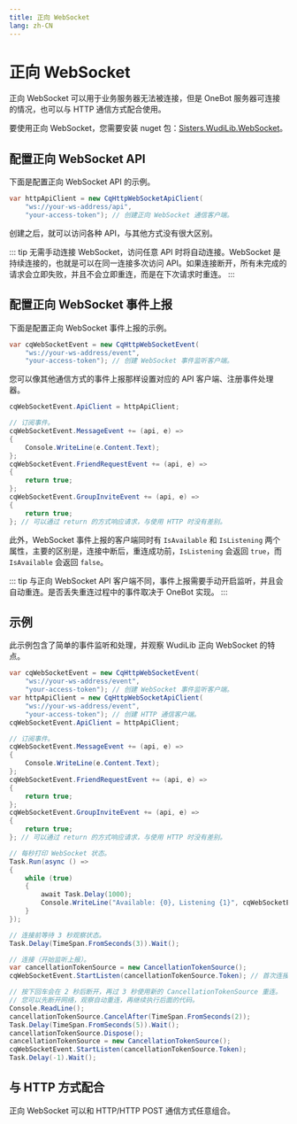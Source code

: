 ```yaml
---
title: 正向 WebSocket
lang: zh-CN
---
```

# 正向 WebSocket
正向 WebSocket 可以用于业务服务器无法被连接，但是 OneBot 服务器可连接的情况，也可以与 HTTP 通信方式配合使用。

要使用正向 WebSocket，您需要安装 nuget 包：[Sisters.WudiLib.WebSocket](https://www.nuget.org/packages/Sisters.WudiLib.WebSocket/)。

## 配置正向 WebSocket API
下面是配置正向 WebSocket API 的示例。

```cs
var httpApiClient = new CqHttpWebSocketApiClient(
    "ws://your-ws-address/api",
    "your-access-token"); // 创建正向 WebSocket 通信客户端。
```

创建之后，就可以访问各种 API，与其他方式没有很大区别。

::: tip
无需手动连接 WebSocket，访问任意 API 时将自动连接。WebSocket 是持续连接的，也就是可以在同一连接多次访问 API。如果连接断开，所有未完成的请求会立即失败，并且不会立即重连，而是在下次请求时重连。
:::

## 配置正向 WebSocket 事件上报

下面是配置正向 WebSocket 事件上报的示例。

```cs
var cqWebSocketEvent = new CqHttpWebSocketEvent(
    "ws://your-ws-address/event",
    "your-access-token"); // 创建 WebSocket 事件监听客户端。
```

您可以像其他通信方式的事件上报那样设置对应的 API 客户端、注册事件处理器。

```cs
cqWebSocketEvent.ApiClient = httpApiClient;

// 订阅事件。
cqWebSocketEvent.MessageEvent += (api, e) =>
{
    Console.WriteLine(e.Content.Text);
};
cqWebSocketEvent.FriendRequestEvent += (api, e) =>
{
    return true;
};
cqWebSocketEvent.GroupInviteEvent += (api, e) =>
{
    return true;
}; // 可以通过 return 的方式响应请求，与使用 HTTP 时没有差别。
```

此外，WebSocket 事件上报的客户端同时有 `IsAvailable` 和 `IsListening` 两个属性，主要的区别是，连接中断后，重连成功前，`IsListening` 会返回 `true`，而 `IsAvailable` 会返回 `false`。

::: tip
与正向 WebSocket API 客户端不同，事件上报需要手动开启监听，并且会自动重连。是否丢失重连过程中的事件取决于 OneBot 实现。
:::

## 示例
此示例包含了简单的事件监听和处理，并观察 WudiLib 正向 WebSocket 的特点。
```cs
var cqWebSocketEvent = new CqHttpWebSocketEvent(
    "ws://your-ws-address/event",
    "your-access-token"); // 创建 WebSocket 事件监听客户端。
var httpApiClient = new CqHttpWebSocketApiClient(
    "ws://your-ws-address/event",
    "your-access-token"); // 创建 HTTP 通信客户端。
cqWebSocketEvent.ApiClient = httpApiClient;

// 订阅事件。
cqWebSocketEvent.MessageEvent += (api, e) =>
{
    Console.WriteLine(e.Content.Text);
};
cqWebSocketEvent.FriendRequestEvent += (api, e) =>
{
    return true;
};
cqWebSocketEvent.GroupInviteEvent += (api, e) =>
{
    return true;
}; // 可以通过 return 的方式响应请求，与使用 HTTP 时没有差别。

// 每秒打印 WebSocket 状态。
Task.Run(async () =>
{
    while (true)
    {
        await Task.Delay(1000);
        Console.WriteLine("Available: {0}, Listening {1}", cqWebSocketEvent.IsAvailable, cqWebSocketEvent.IsListening);
    }
});

// 连接前等待 3 秒观察状态。
Task.Delay(TimeSpan.FromSeconds(3)).Wait();

// 连接（开始监听上报）。
var cancellationTokenSource = new CancellationTokenSource();
cqWebSocketEvent.StartListen(cancellationTokenSource.Token); // 首次连接必须成功。

// 按下回车会在 2 秒后断开，再过 3 秒使用新的 CancellationTokenSource 重连。
// 您可以先断开网络，观察自动重连，再继续执行后面的代码。
Console.ReadLine();
cancellationTokenSource.CancelAfter(TimeSpan.FromSeconds(2));
Task.Delay(TimeSpan.FromSeconds(5)).Wait();
cancellationTokenSource.Dispose();
cancellationTokenSource = new CancellationTokenSource();
cqWebSocketEvent.StartListen(cancellationTokenSource.Token);
Task.Delay(-1).Wait();
```

## 与 HTTP 方式配合
正向 WebSocket 可以和 HTTP/HTTP POST 通信方式任意组合。
